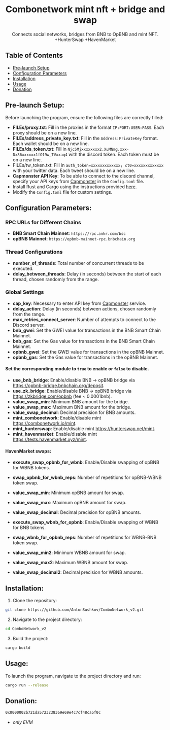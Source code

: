 <h1 align="center">Combonetwork mint nft + bridge and swap</h1>
<p align="left">
</p>

<p align="center">
Connects social networks, bridges from BNB to OpBNB and mint NFT.
  +HunterSwap
  +HavenMarket
</p>

## Table of Contents

- [Pre-launch Setup](#pre-launch-setup)
- [Configuration Parameters](#configuration-parameters)
- [Installation](#installation)
- [Usage](#usage)
- [Donation](#donation)


## Pre-launch Setup:
Before launching the program, ensure the following files are correctly filled:

- **FILEs/proxy.txt**: Fill in the proxies in the format `IP:PORT:USER:PASS`. Each proxy should be on a new line.
- **FILEs/address_private_key.txt**: Fill in the `Address:PrivateKey` format. Each wallet should be on a new line.
- **FILEs/ds_token.txt**: Fill in `Njc5Mjxxxxxxxx2.XuMNmg.xxx-Dx86xxxxxx1fO19w_TVxxaq4` with the discord token. Each token must be on a new line.
- FILEs/tw_token.txt: Fill in `auth_token=xxxxxxxxxxxxx; ct0=xxxxxxxxxxxxx` with your twitter data. Each tweet should be on a new line.
- **Capmonster API Key**: To be able to connect to the discord channel, specify your API keys from [Capmonster](https://capmonster.cloud/) in the `Config.toml` file.
- Install Rust and Cargo using the instructions provided [here](https://www.rust-lang.org/learn/get-started).
- Modify the `Config.toml` file for custom settings.

## Configuration Parameters:

### RPC URLs for Different Chains
- **BNB Smart Chain Mainnet**: `https://rpc.ankr.com/bsc`
- **opBNB Mainnet**: `https://opbnb-mainnet-rpc.bnbchain.org`

### Thread Configurations
- **number_of_threads**: Total number of concurrent threads to be executed.
- **delay_between_threads**: Delay (in seconds) between the start of each thread, chosen randomly from the range.

### Global Settings
- **cap_key**: Necessary to enter API key from [Capmonster](https://capmonster.cloud/) service.
- **delay_action**: Delay (in seconds) between actions, chosen randomly from the range.
- **max_retries_connect_server**: Number of attempts to connect to the Discord server.
- **bnb_gwei**: Set the GWEI value for transactions in the BNB Smart Chain Mainnet.
- **bnb_gas**: Set the Gas value for transactions in the BNB Smart Chain Mainnet.
- **opbnb_gwei**: Set the GWEI value for transactions in the opBNB Mainnet.
- **opbnb_gas**: Set the Gas value for transactions in the opBNB Mainnet.
#### Set the corresponding module to `true` to enable or `false` to disable.
- **use_bnb_bridge**: Enable/disable BNB -> opBNB bridge via https://opbnb-bridge.bnbchain.org/deposit.
- **use_zk_bridge**: Enable/disable BNB -> opBNB bridge via https://zkbridge.com/opbnb  (fee ~ 0.0001bnb).
- **value_swap_min**: Minimum BNB amount for the bridge.
- **value_swap_max**: Maximum BNB amount for the bridge.
- **value_swap_decimal**: Decimal precision for BNB amounts.
- **mint_combonetwork**: Enable/disable mint https://combonetwork.io/mint.
- **mint_hunterswap**: Enable/disable mint https://hunterswap.net/mint.
- **mint_havenmarket**: Enable/disable mint https://tests.havenmarket.xyz/mint.
#### HavenMarket swaps:
- **execute_swap_opbnb_for_wbnb**: Enable/Disable swapping of opBNB for WBNB tokens.
- **swap_opbnb_for_wbnb_reps**: Number of repetitions for opBNB-WBNB token swap.
- **value_swap_min**: Minimum opBNB amount for swap.
- **value_swap_max**: Maximum opBNB amount for swap.
- **value_swap_decimal**: Decimal precision for opBNB amounts.

- **execute_swap_wbnb_for_opbnb**: Enable/Disable swapping of WBNB for BNB tokens.
- **swap_wbnb_for_opbnb_reps**: Number of repetitions for WBNB-BNB token swap.
- **value_swap_min2**: Minimum WBNB amount for swap.
- **value_swap_max2**: Maximum WBNB amount for swap.
- **value_swap_decimal2**: Decimal precision for WBNB amounts.

## Installation:

1. Clone the repository:
```bash
git clone https://github.com/AntonSushkov/ComboNetwork_v2.git
```

2. Navigate to the project directory:
```bash
cd ComboNetwork_v2
```

3. Build the project:
```bash
cargo build
```


## Usage:
To launch the program, navigate to the project directory and run:
```bash
cargo run --release
```

## Donation:
```bash
0x0000002b721da5723238369e69e4c7cf48ca5f0c
```
- _only EVM_



